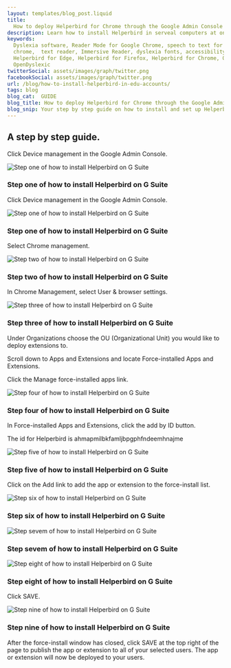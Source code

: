 ```yaml
---
layout: templates/blog_post.liquid
title:
  How to deploy Helperbird for Chrome through the Google Admin Console for EDU accounts | Helperbird
description: Learn how to install Helperbird in serveal computers at once. For Edu accounts.
keywords:
  Dyslexia software, Reader Mode for Google Chrome, speech to text for chrome, Text to speech for
  chrome,  text reader, Immersive Reader, dyslexia fonts, accessibility software, dyslexia software,
  Helperbird for Edge, Helperbird for Firefox, Helperbird for Chrome, Opendyslexic for Chrome,
  OpenDyslexic
twitterSocial: assets/images/graph/twitter.png
facebookSocial: assets/images/graph/twitter.png
url: /blog/how-to-install-helperbird-in-edu-accounts/
tags: blog
blog_cat:  GUIDE
blog_title: How to deploy Helperbird for Chrome through the Google Admin Console for EDU accounts
blog_snip: Your step by step guide on how to install and set up Helperbird.
---
```


  

## A step by step guide.

  

Click Device management in the Google Admin Console.

  

![Step one of how to install Helperbird on G Suite](/assets/images/blog/how-to-install-helperbird-in-edu-accounts/steps_1.png)

  

### Step one of how to install Helperbird on G Suite

  

Click Device management in the Google Admin Console.

  

![Step one of how to install Helperbird on G Suite](/assets/images/blog/how-to-install-helperbird-in-edu-accounts/steps_1.png)

  

### Step one of how to install Helperbird on G Suite

  

Select Chrome management.

  

![Step two of how to install Helperbird on G Suite](/assets/images/blog/how-to-install-helperbird-in-edu-accounts/steps_2.png)

  

### Step two of how to install Helperbird on G Suite

  

In Chrome Management, select User & browser settings.

  

![Step three of how to install Helperbird on G Suite](/assets/images/blog/how-to-install-helperbird-in-edu-accounts/steps_3.png)

  

### Step three of how to install Helperbird on G Suite

  

Under Organizations choose the OU (Organizational Unit) you would like to deploy extensions to.

  

Scroll down to Apps and Extensions and locate Force-installed Apps and Extensions.

  

Click the Manage force-installed apps link.

  

![Step four of how to install Helperbird on G Suite](/assets/images/blog/how-to-install-helperbird-in-edu-accounts/steps_4.png)

  

### Step four of how to install Helperbird on G Suite

  

In Force-installed Apps and Extensions, click the add by ID button.

  

The id for Helperbird is ahmapmilbkfamljbpgphfndeemhnajme

  

![Step five of how to install Helperbird on G Suite](/assets/images/blog/how-to-install-helperbird-in-edu-accounts/steps_5.png)

  

### Step five of how to install Helperbird on G Suite

  

Click on the Add link to add the app or extension to the force-install list.

  

![Step six of how to install Helperbird on G Suite](/assets/images/blog/how-to-install-helperbird-in-edu-accounts/steps_6.png)

  

### Step six of how to install Helperbird on G Suite

  

![Step sevem of how to install Helperbird on G Suite](/assets/images/blog/how-to-install-helperbird-in-edu-accounts/steps_7.png)

  

### Step sevem of how to install Helperbird on G Suite

  

![Step eight of how to install Helperbird on G Suite](/assets/images/blog/how-to-install-helperbird-in-edu-accounts/steps_8.png)

  

### Step eight of how to install Helperbird on G Suite

  

Click SAVE.

  

![Step nine of how to install Helperbird on G Suite](/assets/images/blog/how-to-install-helperbird-in-edu-accounts/steps_9.png)

  

### Step nine of how to install Helperbird on G Suite

  

After the force-install window has closed, click SAVE at the top right of the page to publish the app or extension to all of your selected users. The app or extension will now be deployed to your users.